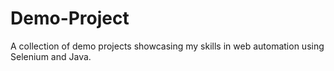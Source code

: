 # Demo-Project
A collection of demo projects showcasing my skills in web automation using Selenium and Java.
